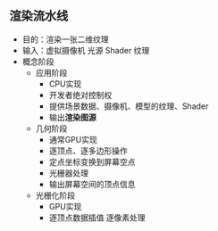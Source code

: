 ## 渲染流水线

- 目的：渲染一张二维纹理
- 输入：虚拟摄像机 光源 Shader 纹理
- 概念阶段
  - 应用阶段
    - CPU实现
    - 开发者绝对控制权
    - 提供场景数据、摄像机、模型的纹理、Shader
    - 输出**渲染图源**
  - 几何阶段
    - 通常GPU实现
    - 逐顶点、逐多边形操作
    - 定点坐标变换到屏幕空点
    - 光栅器处理
    - 输出屏幕空间的顶点信息
  - 光栅化阶段
    - GPU实现
    - 逐顶点数据插值 逐像素处理